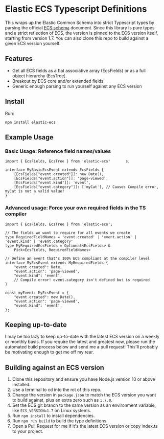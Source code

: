 # Elastic ECS Typescript Definitions

This wraps up the Elastic Common Schema into strict Typescript types by parsing the official [ECS schema]("https://github.com/elastic/ecs") document.  Since this library is pure types and a strict reflection of ECS, the version is pinned to the ECS version itself, starting from version 1.7.  You can also clone this repo to build against a given ECS version yourself.

## Features

- Get all ECS fields as a flat associative array (EcsFields) or as a full object hierarchy (EcsTree).
- Breakout by ECS core and/or extended fields
- Generic enough parsing to run yourself against any ECS version

## Install

Run:

`npm install elastic-ecs`

## Example Usage

### Basic Usage: Reference field names/values

```
import { EcsFields, EcsTree } from 'elastic-ecs'       s;

interface MyBasicEcsEvent extends EcsFields {
    [EcsFields["event.created"]]: new Date(),
    [EcsFields["event.action"]]: 'page-viewed',
    [EcsFields["event.kind"]]: 'event',
    [EcsFields["event.category"]]: ['myCat'], // Causes Compile error, myCat is not a valid value!
}

```

### Advanced usage: Force your own required fields in the TS compiler

```
import { EcsFields, EcsTree } from 'elastic-ecs';

// The fields we want to require for all events we create
type RequiredFieldNames = 'event.created' | 'event.action' | 'event.kind' | 'event.category'
type MyRequiredEcsFields = Optional<EcsFields> & 
    Pick<EcsFields, RequiredFieldNames>

// Define an event that's 100% ECS compliant at the compiler level
interface MyEcsEvent extends MyRequiredFields {
    "event.created": Date,
    "event.action": 'page-viewed',
    "event.kind": 'event',
    // Compile error! event.category isn't defined but is required
}

const myEvent: MyEcsEvent = {
    "event.created": new Date(),
    "event.action": 'page-viewed',
    "event.kind": 'event',
};
```

## Keeping up-to-date

I may be too lazy to keep up-to-date with the latest ECS version on a weekly or monthly basis.  If you require the latest and greatest now,
please run the automated build process below and send me a pull request!  This'll probably be motivating enough to get me off my rear.

## Building against an ECS version

1. Clone this repository and ensure you have Node.js version 10 or above installed.
2. Use a terminal to cd into the rot of this repo.
3. Change the version in `package.json` to match the ECS version you want to build against, plus an extra zero such as `1.7.0`.
4. Set the ECS git branch to the same version as an environment variable, like `ECS_VERSION=1.7` on Linux systems.
5. Run `npm install` to install dependencies.
6. Run `npm run build` to build the type definitions.
7. Open a Pull Request for me if it's the latest ECS version or copy index.ts to your project.